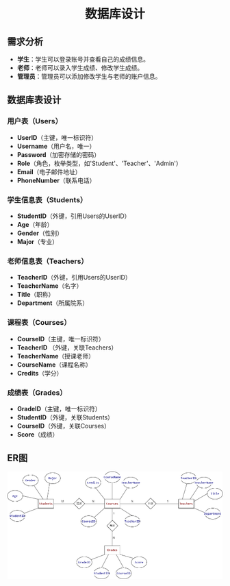 # <center>数据库设计</center>
## 需求分析
- __学生__：学生可以登录账号并查看自己的成绩信息。
- __老师__：老师可以录入学生成绩、修改学生成绩。
- __管理员__：管理员可以添加修改学生与老师的账户信息。
## 数据库表设计
### 用户表（Users）
- __UserID__（主键，唯一标识符）
- __Username__（用户名，唯一）
- __Password__（加密存储的密码）
- __Role__（角色，枚举类型，如'Student'、'Teacher'、'Admin'）
- __Email__（电子邮件地址）
- __PhoneNumber__（联系电话）
### 学生信息表（Students）
- __StudentID__（外键，引用Users的UserID）
- __Age__（年龄）
- __Gender__（性别）
- __Major__（专业）
### 老师信息表（Teachers）
- __TeacherID__（外键，引用Users的UserID）
- __TeacherName__（名字）
- __Title__（职称）
- __Department__（所属院系）
### 课程表（Courses）
- __CourseID__（主键，唯一标识符）
- __TeacherID__ （外键，关联Teachers）
- __TeacherName__（授课老师）
- __CourseName__（课程名称）
- __Credits__（学分）
### 成绩表（Grades）
- __GradeID__（主键，唯一标识符）
- __StudentID__（外键，关联Students） 
- __CourseID__（外键，关联Courses）
- __Score__（成绩）
## ER图
<img src="./图片/fig2.png" width = "800" alt="图片名称"/>
